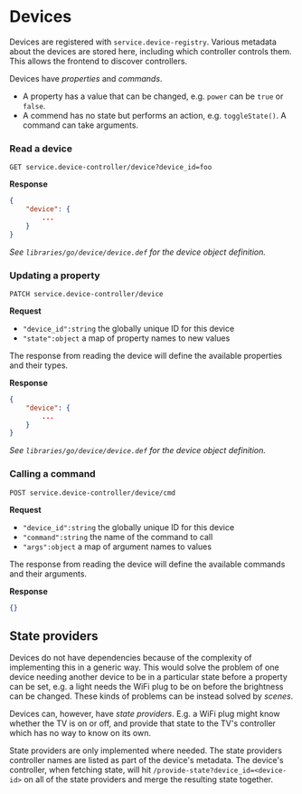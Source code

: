 # Devices

Devices are registered with `service.device-registry`.
Various metadata about the devices are stored here, including which controller controls them. This allows the frontend to discover controllers.

Devices have _properties_ and _commands_.

- A property has a value that can be changed, e.g. `power` can be `true` or `false`.
- A commend has no state but performs an action, e.g. `toggleState()`. A command can take arguments.

### Read a device

`GET service.device-controller/device?device_id=foo`

**Response**

```json
{
    "device": {
        ...
    }
}
```

_See `libraries/go/device/device.def` for the device object definition._

### Updating a property

`PATCH service.device-controller/device`

**Request**

- `"device_id":string` the globally unique ID for this device
- `"state":object` a map of property names to new values

The response from reading the device will define the available properties and their types.

**Response**

```json
{
    "device": {
        ...
    }
}
```

_See `libraries/go/device/device.def` for the device object definition._

### Calling a command

`POST service.device-controller/device/cmd`

**Request**

- `"device_id":string` the globally unique ID for this device
- `"command":string` the name of the command to call
- `"args":object` a map of argument names to values

The response from reading the device will define the available commands and their arguments.

**Response**

```json
{}
```

## State providers

Devices do not have dependencies because of the complexity of implementing this in a generic way. This would solve the problem of one device needing another device to be in a particular state before a property can be set, e.g. a light needs the WiFi plug to be on before the brightness can be changed. These kinds of problems can be instead solved by _scenes_.

Devices can, however, have _state providers_. E.g. a WiFi plug might know whether the TV is on or off, and provide that state to the TV's controller which has no way to know on its own.

State providers are only implemented where needed. The state providers controller names are listed as part of the device's metadata. The device's controller, when fetching state, will hit `/provide-state?device_id=<device-id>` on all of the state providers and merge the resulting state together.
